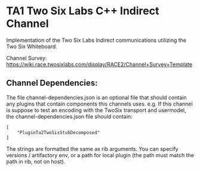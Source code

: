 # TA1 Two Six Labs C++ Indirect Channel

Implementation of the Two Six Labs Indirect communications utilizing the Two Six Whiteboard.

Channel Survey: https://wiki.race.twosixlabs.com/display/RACE2/Channel+Survey+Template

## Channel Dependencies:

The file channel-dependencies.json is an optional file that should contain any plugins that contain components this channels uses. e.g. If this channel is suppose to test an encoding with the TwoSix transport and usermodel, the channel-dependencies.json file should contain:

```
[
    "PluginTa2TwoSixStubDecomposed"
]
```

The strings are formatted the same as rib arguments. You can specify versions / artifactory env, or a path for local plugin (the path must match the path in rib, not on host).
